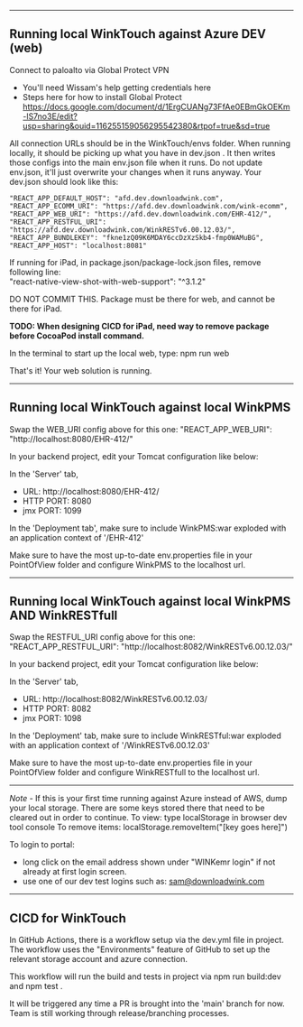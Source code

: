 
-----------------------------------------------
Running local WinkTouch against Azure DEV (web)
-----------------------------------------------

Connect to paloalto via Global Protect VPN
- You'll need Wissam's help getting credentials here
- Steps here for how to install Global Protect
  https://docs.google.com/document/d/1ErgCUANg73FfAe0EBmGkOEKm-lS7no3E/edit?usp=sharing&ouid=116255159056295542380&rtpof=true&sd=true

All connection URLs should be in the WinkTouch/envs folder. When running locally,
it should be picking up what you have in dev.json . It then writes those configs into
the main env.json file when it runs. Do not update env.json, it'll just overwrite your changes
when it runs anyway. Your dev.json should look like this:

    "REACT_APP_DEFAULT_HOST": "afd.dev.downloadwink.com",
    "REACT_APP_ECOMM_URI": "https://afd.dev.downloadwink.com/wink-ecomm",
    "REACT_APP_WEB_URI": "https://afd.dev.downloadwink.com/EHR-412/",
    "REACT_APP_RESTFUL_URI": "https://afd.dev.downloadwink.com/WinkRESTv6.00.12.03/",
    "REACT_APP_BUNDLEKEY": "fkne1zQ09K6MDAY6ccDzXzSkb4-fmp0WAMuBG",
    "REACT_APP_HOST": "localhost:8081"

If running for iPad, in package.json/package-lock.json files, remove following line: <br/>
"react-native-view-shot-with-web-support": "^3.1.2"

DO NOT COMMIT THIS. Package must be there for web, and cannot be there for iPad.

<b>TODO: When designing CICD for iPad, need way to remove package before CocoaPod install command.</b>

In the terminal to start up the local web, type: npm run web

That's it! Your web solution is running.

-----------------------------------------------
Running local WinkTouch against local WinkPMS
-----------------------------------------------

Swap the WEB_URI config above for this one: "REACT_APP_WEB_URI": "http://localhost:8080/EHR-412/"

In your backend project, edit your Tomcat configuration like below:

In the 'Server' tab,
- URL: http://localhost:8080/EHR-412/
- HTTP PORT: 8080
- jmx PORT: 1099

In the 'Deployment tab', make sure to include WinkPMS:war exploded with an application context of '/EHR-412'

Make sure to have the most up-to-date env.properties file in your PointOfView folder
and configure WinkPMS to the localhost url.

-----------------------------------------------
Running local WinkTouch against local WinkPMS AND WinkRESTfull
-----------------------------------------------

Swap the RESTFUL_URI config above for this one: "REACT_APP_RESTFUL_URI": "http://localhost:8082/WinkRESTv6.00.12.03/"

In your backend project, edit your Tomcat configuration like below:

In the 'Server' tab, 
- URL: http://localhost:8082/WinkRESTv6.00.12.03/
- HTTP PORT: 8082
- jmx PORT: 1098

In the 'Deployment' tab, make sure to include WinkRESTful:war exploded with an application context of '/WinkRESTv6.00.12.03'

Make sure to have the most up-to-date env.properties file in your PointOfView folder
and configure WinkRESTfull to the localhost url.

-----------------------------------------------

*Note* - If this is your first time running against Azure instead of AWS, dump your local storage.
There are some keys stored there that need to be cleared out in order to continue.
To view: type localStorage in browser dev tool console
To remove items: localStorage.removeItem("[key goes here]")

To login to portal:
- long click on the email address shown under "WINKemr login" if not already at first login screen.
- use one of our dev test logins such as: sam@downloadwink.com

-----------------------------------------------
CICD for WinkTouch
-----------------------------------------------
In GitHub Actions, there is a workflow setup via the dev.yml file in project. 
The workflow uses the "Environments" feature of GitHub to set up the relevant
storage account and azure connection.

This workflow will run the build and tests in project via 
npm run build:dev and npm test .

It will be triggered any time a PR is brought into the 'main' branch for now.
Team is still working through release/branching processes.
